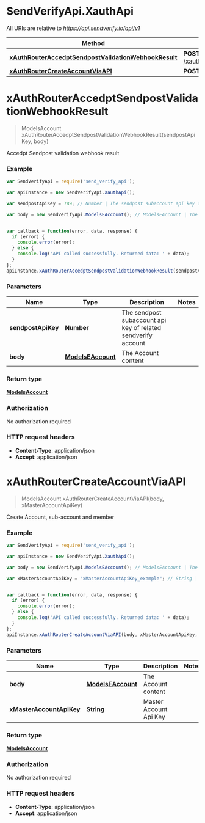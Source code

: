 # SendVerifyApi.XauthApi

All URIs are relative to *https://api.sendverify.io/api/v1*

Method | HTTP request | Description
------------- | ------------- | -------------
[**xAuthRouterAccedptSendpostValidationWebhookResult**](XauthApi.md#xAuthRouterAccedptSendpostValidationWebhookResult) | **POST** /xauth/sendpost/webhook/{sendpostApiKey} | 
[**xAuthRouterCreateAccountViaAPI**](XauthApi.md#xAuthRouterCreateAccountViaAPI) | **POST** /xauth/create | 


<a name="xAuthRouterAccedptSendpostValidationWebhookResult"></a>
# **xAuthRouterAccedptSendpostValidationWebhookResult**
> ModelsAccount xAuthRouterAccedptSendpostValidationWebhookResult(sendpostApiKey, body)



Accedpt Sendpost validation webhook result <br>

### Example
```javascript
var SendVerifyApi = require('send_verify_api');

var apiInstance = new SendVerifyApi.XauthApi();

var sendpostApiKey = 789; // Number | The sendpost subaccount api key of related sendverify account

var body = new SendVerifyApi.ModelsEAccount(); // ModelsEAccount | The Account content


var callback = function(error, data, response) {
  if (error) {
    console.error(error);
  } else {
    console.log('API called successfully. Returned data: ' + data);
  }
};
apiInstance.xAuthRouterAccedptSendpostValidationWebhookResult(sendpostApiKey, body, callback);
```

### Parameters

Name | Type | Description  | Notes
------------- | ------------- | ------------- | -------------
 **sendpostApiKey** | **Number**| The sendpost subaccount api key of related sendverify account | 
 **body** | [**ModelsEAccount**](ModelsEAccount.md)| The Account content | 

### Return type

[**ModelsAccount**](ModelsAccount.md)

### Authorization

No authorization required

### HTTP request headers

 - **Content-Type**: application/json
 - **Accept**: application/json

<a name="xAuthRouterCreateAccountViaAPI"></a>
# **xAuthRouterCreateAccountViaAPI**
> ModelsAccount xAuthRouterCreateAccountViaAPI(body, xMasterAccountApiKey)



Create Account, sub-account and member <br>

### Example
```javascript
var SendVerifyApi = require('send_verify_api');

var apiInstance = new SendVerifyApi.XauthApi();

var body = new SendVerifyApi.ModelsEAccount(); // ModelsEAccount | The Account content

var xMasterAccountApiKey = "xMasterAccountApiKey_example"; // String | Master Account Api Key


var callback = function(error, data, response) {
  if (error) {
    console.error(error);
  } else {
    console.log('API called successfully. Returned data: ' + data);
  }
};
apiInstance.xAuthRouterCreateAccountViaAPI(body, xMasterAccountApiKey, callback);
```

### Parameters

Name | Type | Description  | Notes
------------- | ------------- | ------------- | -------------
 **body** | [**ModelsEAccount**](ModelsEAccount.md)| The Account content | 
 **xMasterAccountApiKey** | **String**| Master Account Api Key | 

### Return type

[**ModelsAccount**](ModelsAccount.md)

### Authorization

No authorization required

### HTTP request headers

 - **Content-Type**: application/json
 - **Accept**: application/json

